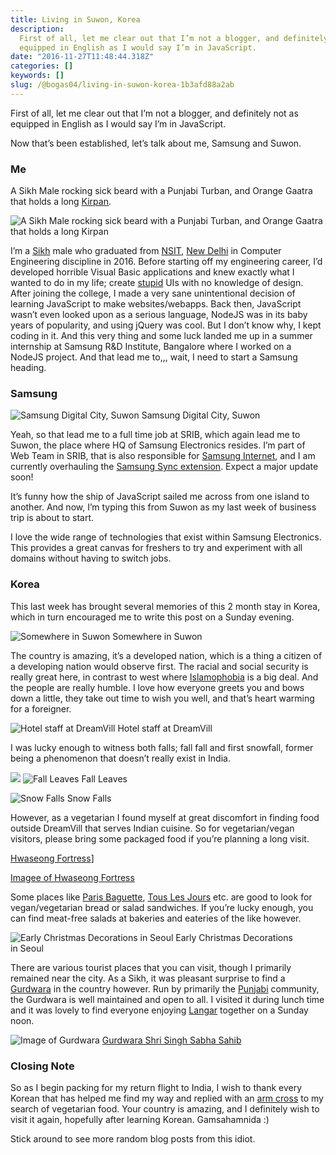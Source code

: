 ```yaml
---
title: Living in Suwon, Korea
description:
  First of all, let me clear out that I’m not a blogger, and definitely not as
  equipped in English as I would say I’m in JavaScript.
date: "2016-11-27T11:48:44.318Z"
categories: []
keywords: []
slug: /@bogas04/living-in-suwon-korea-1b3afd88a2ab
---
```


First of all, let me clear out that I’m not a blogger, and definitely not as equipped in English as I would say I’m in JavaScript.

Now that’s been established, let’s talk about me, Samsung and Suwon.

### Me

A Sikh Male rocking sick beard with a Punjabi Turban, and Orange Gaatra that holds a long [Kirpan](https://en.wikipedia.org/wiki/Kirpan).

![A Sikh Male rocking sick beard with a Punjabi Turban, and Orange Gaatra that holds a long Kirpan](img/blog/1__sCPawDEOQs9dTX5wPN4e__A.jpeg)

I’m a [Sikh](http://www.sikhiwiki.org/index.php/Main_Page) male who graduated from [NSIT](http://nsit.ac.in/), [New Delhi](https://en.wikipedia.org/wiki/New_Delhi) in Computer Engineering discipline in 2016. Before starting off my engineering career, I’d developed horrible Visual Basic applications and knew exactly what I wanted to do in my life; create [stupid](https://www.youtube.com/watch?v=d5LzH2sh1rk) UIs with no knowledge of design. After joining the college, I made a very sane unintentional decision of learning JavaScript to make websites/webapps. Back then, JavaScript wasn’t even looked upon as a serious language, NodeJS was in its baby years of popularity, and using jQuery was cool. But I don’t know why, I kept coding in it. And this very thing and some luck landed me up in a summer internship at Samsung R&D Institute, Bangalore where I worked on a NodeJS project. And that lead me to,,, wait, I need to start a Samsung heading.

### Samsung

![Samsung Digital City, Suwon](img/blog/1____g5l9BybNJiUO22dNPEeYg.jpeg)
Samsung Digital City, Suwon

Yeah, so that lead me to a full time job at SRIB, which again lead me to Suwon, the place where HQ of Samsung Electronics resides. I’m part of Web Team in SRIB, that is also responsible for [Samsung Internet](https://medium.com/samsung-internet-dev), and I am currently overhauling the [Samsung Sync extension](https://chrome.google.com/webstore/detail/samsung-sync/epejdmjgfibjaffbmojllapapjejipkh?hl=en). Expect a major update soon!

It’s funny how the ship of JavaScript sailed me across from one island to another. And now, I’m typing this from Suwon as my last week of business trip is about to start.

I love the wide range of technologies that exist within Samsung Electronics. This provides a great canvas for freshers to try and experiment with all domains without having to switch jobs.

### Korea

This last week has brought several memories of this 2 month stay in Korea, which in turn encouraged me to write this post on a Sunday evening.

![Somewhere in Suwon](img/blog/1__ng__tz1ZRfUcuEaSPWdKFdQ.jpeg)
Somewhere in Suwon

The country is amazing, it’s a developed nation, which is a thing a citizen of a developing nation would observe first. The racial and social security is really great here, in contrast to west where [Islamophobia](https://en.wikipedia.org/wiki/Islamophobia) is a big deal. And the people are really humble. I love how everyone greets you and bows down a little, they take out time to wish you well, and that’s heart warming for a foreigner.

![Hotel staff at DreamVill](img/blog/1__qDzv5NoBmcDetWPiftOj__A.jpeg)
Hotel staff at DreamVill

I was lucky enough to witness both falls; fall fall and first snowfall, former being a phenomenon that doesn’t really exist in India.

![](img/blog/1__KvkZ__uwm7oa3ENgorLT5ug.jpeg)
![Fall Leaves](img/blog/1__BrdQH1cUwbrbO6MO7QF__aQ.jpeg)
Fall Leaves

![Snow Falls](img/blog/1__zRKNo__JVjQFn2EOCwQ1QNA.gif)
Snow Falls

However, as a vegetarian I found myself at great discomfort in finding food outside DreamVill that serves Indian cuisine. So for vegetarian/vegan visitors, please bring some packaged food if you’re planning a long visit.

[Hwaseong Fortress](https://www.google.co.kr/maps/place/Hwaseong+Fortress/@37.2807935,127.0102456,15z/data=!4m2!3m1!1s0x0:0x809c61d30ab56214?sa=X&ved=0ahUKEwipktCA7sjQAhWFybwKHUA4B8QQ_BIIgwEwDg)]

[Imagee of Hwaseong Fortress](img/blog/1__RDHDZhOnDTUKypNH__vp1wQ.jpeg)

Some places like [Paris Baguette](https://www.google.com/maps/place/%ED%8C%8C%EB%A6%AC%EB%B0%94%EA%B2%8C%EB%9C%A8+%EC%98%81%ED%86%B5%EB%89%B4%EC%9B%94%EB%93%9C%EC%A0%90/@37.2536243,127.0674148,15z/data=!4m8!1m2!2m1!1sparis+baguette!3m4!1s0x0:0x794b659d3dad89b8!8m2!3d37.2520187!4d127.0710522?hl=en), [Tous Les Jours](https://www.google.com/maps/place/%EB%9A%9C%EB%A0%88%EC%A5%AC%EB%A5%B4/@37.2536913,127.0674148,15z/data=!4m8!1m2!2m1!1sTous+Les+Jours!3m4!1s0x357b44c4c1f2a6bd:0xb1aff268e48c54e2!8m2!3d37.2520193!4d127.0709693?hl=en) etc. are good to look for vegan/vegetarian bread or salad sandwiches. If you’re lucky enough, you can find meat-free salads at bakeries and eateries of the like however.

![Early Christmas Decorations in Seoul](img/blog/1__axarHRa8ZbcIwJwJr2xGoA.jpeg)
Early Christmas Decorations in Seoul

There are various tourist places that you can visit, though I primarily remained near the city. As a Sikh, it was pleasant surprise to find a [Gurdwara](https://en.wikipedia.org/wiki/Gurdwara) in the country however. Run by primarily the [Punjabi](https://en.wikipedia.org/wiki/Punjabis) community, the Gurdwara is well maintained and open to all. I visited it during lunch time and it was lovely to find everyone enjoying [Langar](https://en.wikipedia.org/wiki/Langar_%28Sikhism%29) together on a Sunday noon.

![Image of Gurdwara](img/blog/1__x9oZ2fWNHKVWgEap__5YoCA.jpeg)
[Gurdwara Shri Singh Sabha Sahib](https://www.google.co.kr/maps/place/Gurudwara+Shri+Singh+Sabha/@37.8185614,127.1303603,15z/data=!4m2!3m1!1s0x0:0x7b23842b65fbbbd4?sa=X&ved=0ahUKEwjH0eHk7MjQAhVRNrwKHfTaBL8Q_BIIggEwCg)

### Closing Note

So as I begin packing for my return flight to India, I wish to thank every Korean that has helped me find my way and replied with an [arm cross](http://www.123rf.com/photo_8638384_serious-and-determined-young-man-makes-an-x-shape-with-his-arms-and-hands-this-could-mean-stop-cross.html) to my search of vegetarian food. Your country is amazing, and I definitely wish to visit it again, hopefully after learning Korean. Gamsahamnida :)

Stick around to see more random blog posts from this idiot.
